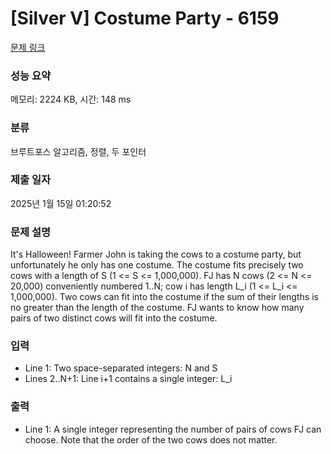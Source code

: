 # [Silver V] Costume Party - 6159 

[문제 링크](https://www.acmicpc.net/problem/6159) 

### 성능 요약

메모리: 2224 KB, 시간: 148 ms

### 분류

브루트포스 알고리즘, 정렬, 두 포인터

### 제출 일자

2025년 1월 15일 01:20:52

### 문제 설명

<p>It's Halloween! Farmer John is taking the cows to a costume party, but unfortunately he only has one costume. The costume fits precisely two cows with a length of S (1 <= S <= 1,000,000). FJ has N cows (2 <= N <= 20,000) conveniently numbered 1..N; cow i has length L_i (1 <= L_i <= 1,000,000). Two cows can fit into the costume if the sum of their lengths is no greater than the length of the costume. FJ wants to know how many pairs of two distinct cows will fit into the costume.</p>

### 입력 

 <ul>
	<li>Line 1: Two space-separated integers: N and S</li>
	<li>Lines 2..N+1: Line i+1 contains a single integer: L_i</li>
</ul>

### 출력 

 <ul>
	<li>Line 1: A single integer representing the number of pairs of cows FJ can choose. Note that the order of the two cows does not matter.</li>
</ul>

